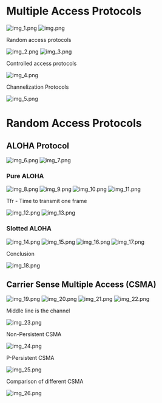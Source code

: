 # Multiple Access Protocols

![img_1.png](img_1.png)
![img.png](img.png)

Random access protocols

![img_2.png](img_2.png)
![img_3.png](img_3.png)

Controlled access protocols

![img_4.png](img_4.png)

Channelization Protocols

![img_5.png](img_5.png)

# Random Access Protocols

## ALOHA Protocol

![img_6.png](img_6.png)
![img_7.png](img_7.png)

### Pure ALOHA

![img_8.png](img_8.png)
![img_9.png](img_9.png)
![img_10.png](img_10.png)
![img_11.png](img_11.png)

Tfr - Time to transmit one frame

![img_12.png](img_12.png)
![img_13.png](img_13.png)

### Slotted ALOHA

![img_14.png](img_14.png)
![img_15.png](img_15.png)
![img_16.png](img_16.png)
![img_17.png](img_17.png)

Conclusion

![img_18.png](img_18.png)

## Carrier Sense Multiple Access (CSMA)

![img_19.png](img_19.png)
![img_20.png](img_20.png)
![img_21.png](img_21.png)
![img_22.png](img_22.png)

Middle line is the channel

![img_23.png](img_23.png)

Non-Persistent CSMA

![img_24.png](img_24.png)

P-Persistent CSMA

![img_25.png](img_25.png)

Comparison of different CSMA

![img_26.png](img_26.png)













